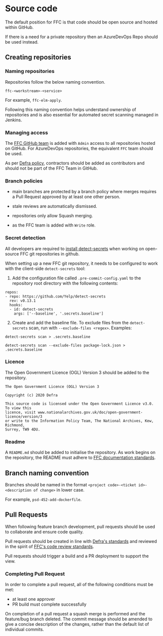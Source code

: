 # Source code
The default position for FFC is that code should be open source and hosted within GitHub.

If there is a need for a private repository then an AzureDevOps Repo should be used instead.

## Creating repositories
### Naming repositories
Repositories follow the below naming convention.

`ffc-<workstream>-<service>`

For example, `ffc-elm-apply`.

Following this naming convention helps understand ownership of repositories and is also essential for automated secret scanning managed in Jenkins.

### Managing access
The [FFC GitHub team](https://github.com/orgs/DEFRA/teams/ffc) is added with `Admin` access to all repositories hosted on GitHub. For AzureDevOps repositories, the equivalent `FFC` team should be used.

As per [Defra policy](https://github.com/DEFRA/dst-guides/tree/master/github), contractors should be added as contributors and should not be part of the FFC Team in GitHub.

### Branch policies
- main branches are protected by a branch policy where merges requires a Pull Request approved by at least one other person.

- stale reviews are automatically dismissed.

- repositories only allow Squash merging.

- as the FFC team is added with `Write` role.

### Secret detection
All developers are required to [install detect-secrets](../guides/developer-laptop-setup/install-detect-secrets.md)
when working on open-source FFC git repositories in github.

When setting up a new FFC git repository, it needs to be configured to work with the client-side `detect-secrets` tool:

1. Add the configuration file called `.pre-commit-config.yaml` to the repository root directory with the following contents:

```
repos:
- repo: https://github.com/Yelp/detect-secrets
  rev: v0.13.1
  hooks:
  - id: detect-secrets
    args: ['--baseline', '.secrets.baseline']
```

2. Create and add the baseline file. To exclude files from the `detect-secrets` scan, run with `--exclude-files <regex>`. Examples:

```
detect-secrets scan > .secrets.baseline
```

```
detect-secrets scan --exclude-files package-lock.json > .secrets.baseline
```

### Licence
The Open Government Licence (OGL) Version 3 should be added to the repository.

```
The Open Government Licence (OGL) Version 3

Copyright (c) 2020 Defra

This source code is licensed under the Open Government Licence v3.0. To view this
licence, visit www.nationalarchives.gov.uk/doc/open-government-licence/version/3
or write to the Information Policy Team, The National Archives, Kew, Richmond,
Surrey, TW9 4DU.
```

### Readme
A `README.md` should be added to initialise the repository. As work begins on the repository, the README must adhere to [FFC documentation standards](documentation-standards.md).

## Branch naming convention
Branches should be named in the format `<project code>-<ticket id>-<description of change>` in lower case.

For example, `psd-452-add-dockerfile`.

## Pull Requests
When following feature branch development, pull requests should be used to collaborate and ensure code quality.

Pull requests should be created in line with [Defra's standards](https://github.com/DEFRA/software-development-standards/blob/master/processes/pull_requests.md) and reviewed in the spirit of [FFC's code review standards](code-review.md).

Pull requests should trigger a build and a PR deployment to support the view.

### Completing Pull Request
In order to complete a pull request, all of the following conditions must be met:
- at least one approver
- PR build must complete successfully

On completion of a pull request a squash merge is performed and the feature/bug branch deleted. The commit message should be amended to give a concise description of the changes, rather than the default list of individual commits.
